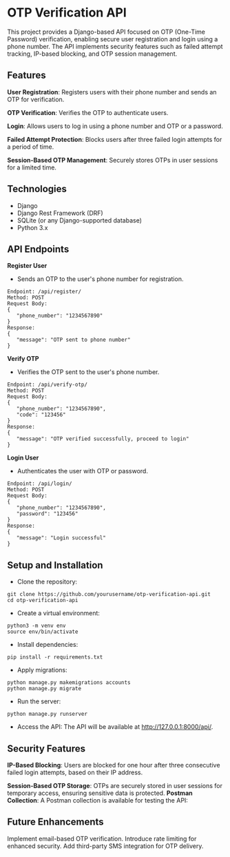 # OTP Verification API

This project provides a Django-based API focused on OTP (One-Time Password) verification, enabling secure user registration and login using a phone number. The API implements security features such as failed attempt tracking, IP-based blocking, and OTP session management.

## Features
**User Registration**: Registers users with their phone number and sends an OTP for verification.

**OTP Verification**: Verifies the OTP to authenticate users.

**Login**: Allows users to log in using a phone number and OTP or a password.

**Failed Attempt Protection**: Blocks users after three failed login attempts for a period of time.

**Session-Based OTP Management**: Securely stores OTPs in user sessions for a limited time.

## Technologies
- Django
- Django Rest Framework (DRF)
- SQLite (or any Django-supported database)
- Python 3.x
## API Endpoints
**Register User**
- Sends an OTP to the user's phone number for registration.
```
Endpoint: /api/register/
Method: POST
Request Body:
{
   "phone_number": "1234567890"
}
Response:
{
   "message": "OTP sent to phone number"
}
```
**Verify OTP**
- Verifies the OTP sent to the user's phone number.
```
Endpoint: /api/verify-otp/
Method: POST
Request Body:
{
   "phone_number": "1234567890",
   "code": "123456"
}
Response:
{
   "message": "OTP verified successfully, proceed to login"
}
```
**Login User**
- Authenticates the user with OTP or password.
```
Endpoint: /api/login/
Method: POST
Request Body:
{
   "phone_number": "1234567890",
   "password": "123456"
}
Response:
{
   "message": "Login successful"
}
```
## Setup and Installation
- Clone the repository:
```  
git clone https://github.com/yourusername/otp-verification-api.git
cd otp-verification-api
```
- Create a virtual environment:
```
python3 -m venv env
source env/bin/activate
```
- Install dependencies:
```
pip install -r requirements.txt
```
- Apply migrations:
```
python manage.py makemigrations accounts
python manage.py migrate
``` 
- Run the server:
```
python manage.py runserver
```
- Access the API:
The API will be available at http://127.0.0.1:8000/api/.

## Security Features
**IP-Based Blocking**: Users are blocked for one hour after three consecutive failed login attempts, based on their IP address.

**Session-Based OTP Storage**: OTPs are securely stored in user sessions for temporary access, ensuring sensitive data is protected.
**Postman Collection**:
A Postman collection is available for testing the API:
## Future Enhancements
Implement email-based OTP verification.
Introduce rate limiting for enhanced security.
Add third-party SMS integration for OTP delivery.
